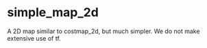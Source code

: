 # simple_map_2d
A 2D map similar to costmap_2d, but much simpler. We do not make extensive use of tf.
